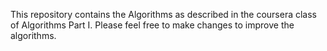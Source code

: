This repository contains the Algorithms as described in the
coursera class of Algorithms Part I. Please feel free to make
changes to improve the algorithms.
